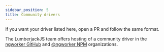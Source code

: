 ```yaml
---
sidebar_position: 5
title: Community drivers
---
```


If you want your driver listed here, open a PR and follow the same format.

The LumberjackJS team offers hosting of a community driver in the [ngworker GitHub](https://github.com/ngworker) and [@ngworker NPM](https://www.npmjs.com/org/ngworker) organizations.
